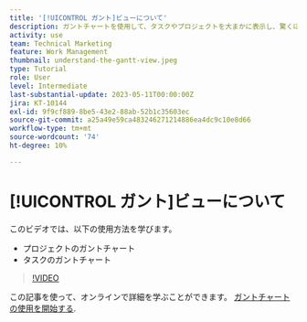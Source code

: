 ```yaml
---
title: '[!UICONTROL ガント]ビューについて'
description: ガントチャートを使用して、タスクやプロジェクトを大まかに表示し、驚くほど詳細に表示する方法を説明します。
activity: use
team: Technical Marketing
feature: Work Management
thumbnail: understand-the-gantt-view.jpeg
type: Tutorial
role: User
level: Intermediate
last-substantial-update: 2023-05-11T00:00:00Z
jira: KT-10144
exl-id: 9f9cf889-8be5-43e2-88ab-52b1c35603ec
source-git-commit: a25a49e59ca483246271214886ea4dc9c10e8d66
workflow-type: tm+mt
source-wordcount: '74'
ht-degree: 10%

---
```


# [!UICONTROL ガント]ビューについて

このビデオでは、以下の使用方法を学びます。

* プロジェクトのガントチャート
* タスクのガントチャート

>[!VIDEO](https://video.tv.adobe.com/v/3419304/?quality=12&learn=on)

この記事を使って、オンラインで詳細を学ぶことができます。 [ガントチャートの使用を開始する](https://experienceleague.adobe.com/docs/workfront/using/manage-work/the-gantt-chart/gantt-chart-overview/get-started-with-gantt.html?lang=en).
